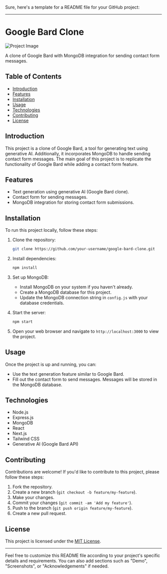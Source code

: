 Sure, here's a template for a README file for your GitHub project:

---

# Google Bard Clone

![Project Image](project_image.png)

A clone of Google Bard with MongoDB integration for sending contact form messages.

## Table of Contents

- [Introduction](#introduction)
- [Features](#features)
- [Installation](#installation)
- [Usage](#usage)
- [Technologies](#technologies)
- [Contributing](#contributing)
- [License](#license)

## Introduction

This project is a clone of Google Bard, a tool for generating text using generative AI. Additionally, it incorporates MongoDB to handle sending contact form messages. The main goal of this project is to replicate the functionality of Google Bard while adding a contact form feature.

## Features

- Text generation using generative AI (Google Bard clone).
- Contact form for sending messages.
- MongoDB integration for storing contact form submissions.

## Installation

To run this project locally, follow these steps:

1. Clone the repository:

   ```bash
   git clone https://github.com/your-username/google-bard-clone.git
   ```

2. Install dependencies:

   ```bash
   npm install
   ```

3. Set up MongoDB:

   - Install MongoDB on your system if you haven't already.
   - Create a MongoDB database for this project.
   - Update the MongoDB connection string in `config.js` with your database credentials.

4. Start the server:

   ```bash
   npm start
   ```

5. Open your web browser and navigate to `http://localhost:3000` to view the project.

## Usage

Once the project is up and running, you can:

- Use the text generation feature similar to Google Bard.
- Fill out the contact form to send messages. Messages will be stored in the MongoDB database.

## Technologies

- Node.js
- Express.js
- MongoDB
- React
- Next.js
- Tailwind CSS
- Generative AI (Google Bard API)

## Contributing

Contributions are welcome! If you'd like to contribute to this project, please follow these steps:

1. Fork the repository.
2. Create a new branch (`git checkout -b feature/my-feature`).
3. Make your changes.
4. Commit your changes (`git commit -am 'Add my feature'`).
5. Push to the branch (`git push origin feature/my-feature`).
6. Create a new pull request.

## License

This project is licensed under the [MIT License](LICENSE).

---

Feel free to customize this README file according to your project's specific details and requirements. You can also add sections such as "Demo", "Screenshots", or "Acknowledgements" if needed.
